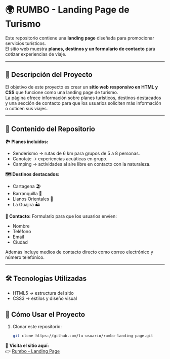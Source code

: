 🌍 **RUMBO - Landing Page de Turismo**
=================================================

Este repositorio contiene una **landing page** diseñada para promocionar servicios turísticos.  
El sitio web muestra **planes, destinos y un formulario de contacto** para cotizar experiencias de viaje.  

---

📖 **Descripción del Proyecto**
-------------------------------------------------
El objetivo de este proyecto es crear un **sitio web responsivo en HTML y CSS** que funcione como una landing page de turismo.  
La página ofrece información sobre planes turísticos, destinos destacados y una sección de contacto para que los usuarios soliciten más información o coticen sus viajes.  

---

📂 **Contenido del Repositorio**
-------------------------------------------------
**🏞️ Planes incluidos:**
- Senderismo → rutas de 6 km para grupos de 5 a 8 personas.  
- Canotaje → experiencias acuáticas en grupo.  
- Camping → actividades al aire libre en contacto con la naturaleza.  

**🗺️ Destinos destacados:**
- Cartagena 🏖️  
- Barranquilla 🎉  
- Llanos Orientales 🌾  
- La Guajira 🏜️  

**📩 Contacto:**
Formulario para que los usuarios envíen:
- Nombre  
- Teléfono  
- Email  
- Ciudad  

Además incluye medios de contacto directo como correo electrónico y número telefónico.  

---

🛠️ **Tecnologías Utilizadas**
-------------------------------------------------
- HTML5 → estructura del sitio  
- CSS3 → estilos y diseño visual  

🚀 **Cómo Usar el Proyecto**
-------------------------------------------------
1. Clonar este repositorio:
   ```bash
   git clone https://github.com/tu-usuario/rumbo-landing-page.git

🔗 **Visita el sitio aquí:**  
👉 [Rumbo - Landing Page](https://juan-mahecha1.github.io/Rumbo-practica-html-css/)  
